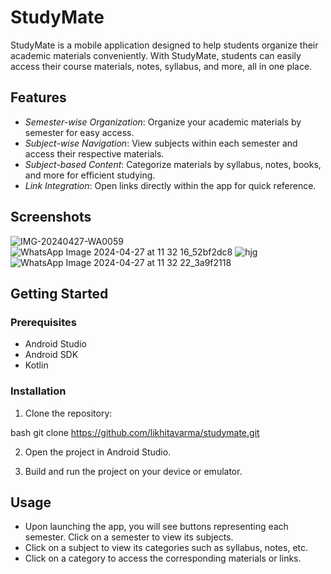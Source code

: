 # StudyMate

StudyMate is a mobile application designed to help students organize their academic materials conveniently. With StudyMate, students can easily access their course materials, notes, syllabus, and more, all in one place.

## Features

- *Semester-wise Organization*: Organize your academic materials by semester for easy access.
- *Subject-wise Navigation*: View subjects within each semester and access their respective materials.
- *Subject-based Content*: Categorize materials by syllabus, notes, books, and more for efficient studying.
- *Link Integration*: Open links directly within the app for quick reference.

## Screenshots

![IMG-20240427-WA0059](https://github.com/likhitavarma/StudyMate/assets/96068821/d3b4f632-5972-4ef5-9d15-8c7edfe04dfb)
![WhatsApp Image 2024-04-27 at 11 32 16_52bf2dc8](https://github.com/likhitavarma/StudyMate/assets/96068821/2ab1d12c-6da3-449e-a343-58af9dc25254)
![hjg](https://github.com/likhitavarma/StudyMate/assets/96068821/563474be-48ba-4e0e-aa6a-9d9ed2a43fa2)
![WhatsApp Image 2024-04-27 at 11 32 22_3a9f2118](https://github.com/likhitavarma/StudyMate/assets/96068821/7e938466-6e2b-4ead-b8d2-2b528441613c)


## Getting Started

### Prerequisites

- Android Studio
- Android SDK
- Kotlin

### Installation

1. Clone the repository:

bash
git clone https://github.com/likhitavarma/studymate.git

2. Open the project in Android Studio.

3. Build and run the project on your device or emulator.

## Usage

- Upon launching the app, you will see buttons representing each semester. Click on a semester to view its subjects.
- Click on a subject to view its categories such as syllabus, notes, etc.
- Click on a category to access the corresponding materials or links.


